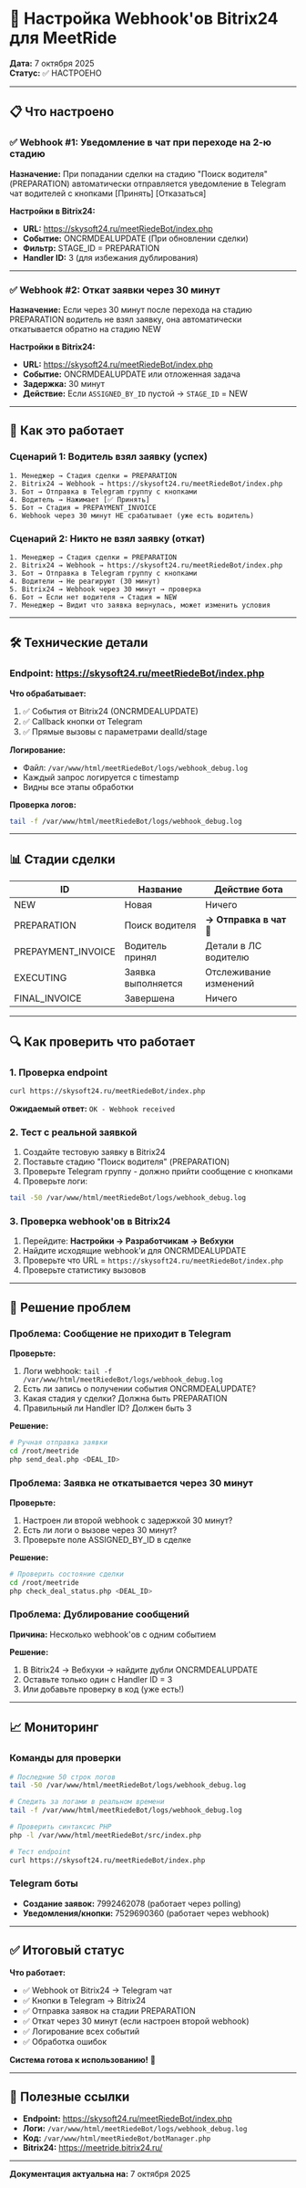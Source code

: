 # 🔧 Настройка Webhook'ов Bitrix24 для MeetRide

**Дата:** 7 октября 2025  
**Статус:** ✅ НАСТРОЕНО

---

## 📋 Что настроено

### ✅ Webhook #1: Уведомление в чат при переходе на 2-ю стадию

**Назначение:** При попадании сделки на стадию "Поиск водителя" (PREPARATION) автоматически отправляется уведомление в Telegram чат водителей с кнопками [Принять] [Отказаться]

**Настройки в Bitrix24:**
- **URL:** https://skysoft24.ru/meetRiedeBot/index.php
- **Событие:** ONCRMDEALUPDATE (При обновлении сделки)
- **Фильтр:** STAGE_ID = PREPARATION
- **Handler ID:** 3 (для избежания дублирования)

---

### ✅ Webhook #2: Откат заявки через 30 минут

**Назначение:** Если через 30 минут после перехода на стадию PREPARATION водитель не взял заявку, она автоматически откатывается обратно на стадию NEW

**Настройки в Bitrix24:**
- **URL:** https://skysoft24.ru/meetRiedeBot/index.php
- **Событие:** ONCRMDEALUPDATE или отложенная задача
- **Задержка:** 30 минут
- **Действие:** Если `ASSIGNED_BY_ID` пустой → `STAGE_ID` = NEW

---

## 🔄 Как это работает

### Сценарий 1: Водитель взял заявку (успех)
```
1. Менеджер → Стадия сделки = PREPARATION
2. Bitrix24 → Webhook → https://skysoft24.ru/meetRiedeBot/index.php
3. Бот → Отправка в Telegram группу с кнопками
4. Водитель → Нажимает [✅ Принять]
5. Бот → Стадия = PREPAYMENT_INVOICE
6. Webhook через 30 минут НЕ срабатывает (уже есть водитель)
```

### Сценарий 2: Никто не взял заявку (откат)
```
1. Менеджер → Стадия сделки = PREPARATION
2. Bitrix24 → Webhook → https://skysoft24.ru/meetRiedeBot/index.php
3. Бот → Отправка в Telegram группу с кнопками
4. Водители → Не реагируют (30 минут)
5. Bitrix24 → Webhook через 30 минут → проверка
6. Бот → Если нет водителя → Стадия = NEW
7. Менеджер → Видит что заявка вернулась, может изменить условия
```

---

## 🛠️ Технические детали

### Endpoint: https://skysoft24.ru/meetRiedeBot/index.php

**Что обрабатывает:**
1. ✅ События от Bitrix24 (ONCRMDEALUPDATE)
2. ✅ Callback кнопки от Telegram
3. ✅ Прямые вызовы с параметрами dealId/stage

**Логирование:**
- Файл: `/var/www/html/meetRiedeBot/logs/webhook_debug.log`
- Каждый запрос логируется с timestamp
- Видны все этапы обработки

**Проверка логов:**
```bash
tail -f /var/www/html/meetRiedeBot/logs/webhook_debug.log
```

---

## 📊 Стадии сделки

| ID | Название | Действие бота |
|----|----------|---------------|
| NEW | Новая | Ничего |
| PREPARATION | Поиск водителя | **→ Отправка в чат** 📨 |
| PREPAYMENT_INVOICE | Водитель принял | Детали в ЛС водителю |
| EXECUTING | Заявка выполняется | Отслеживание изменений |
| FINAL_INVOICE | Завершена | Ничего |

---

## 🔍 Как проверить что работает

### 1. Проверка endpoint
```bash
curl https://skysoft24.ru/meetRiedeBot/index.php
```
**Ожидаемый ответ:** `OK - Webhook received`

### 2. Тест с реальной заявкой
1. Создайте тестовую заявку в Bitrix24
2. Поставьте стадию "Поиск водителя" (PREPARATION)
3. Проверьте Telegram группу - должно прийти сообщение с кнопками
4. Проверьте логи:
```bash
tail -50 /var/www/html/meetRiedeBot/logs/webhook_debug.log
```

### 3. Проверка webhook'ов в Bitrix24
1. Перейдите: **Настройки → Разработчикам → Вебхуки**
2. Найдите исходящие webhook'и для ONCRMDEALUPDATE
3. Проверьте что URL = `https://skysoft24.ru/meetRiedeBot/index.php`
4. Проверьте статистику вызовов

---

## 🐛 Решение проблем

### Проблема: Сообщение не приходит в Telegram

**Проверьте:**
1. Логи webhook: `tail -f /var/www/html/meetRiedeBot/logs/webhook_debug.log`
2. Есть ли запись о получении события ONCRMDEALUPDATE?
3. Какая стадия у сделки? Должна быть PREPARATION
4. Правильный ли Handler ID? Должен быть 3

**Решение:**
```bash
# Ручная отправка заявки
cd /root/meetride
php send_deal.php <DEAL_ID>
```

### Проблема: Заявка не откатывается через 30 минут

**Проверьте:**
1. Настроен ли второй webhook с задержкой 30 минут?
2. Есть ли логи о вызове через 30 минут?
3. Проверьте поле ASSIGNED_BY_ID в сделке

**Решение:**
```bash
# Проверить состояние сделки
cd /root/meetride
php check_deal_status.php <DEAL_ID>
```

### Проблема: Дублирование сообщений

**Причина:** Несколько webhook'ов с одним событием

**Решение:**
1. В Bitrix24 → Вебхуки → найдите дубли ONCRMDEALUPDATE
2. Оставьте только один с Handler ID = 3
3. Или добавьте проверку в код (уже есть!)

---

## 📈 Мониторинг

### Команды для проверки
```bash
# Последние 50 строк логов
tail -50 /var/www/html/meetRiedeBot/logs/webhook_debug.log

# Следить за логами в реальном времени
tail -f /var/www/html/meetRiedeBot/logs/webhook_debug.log

# Проверить синтаксис PHP
php -l /var/www/html/meetRiedeBot/src/index.php

# Тест endpoint
curl https://skysoft24.ru/meetRiedeBot/index.php
```

### Telegram боты
- **Создание заявок:** 7992462078 (работает через polling)
- **Уведомления/кнопки:** 7529690360 (работает через webhook)

---

## ✅ Итоговый статус

**Что работает:**
- ✅ Webhook от Bitrix24 → Telegram чат
- ✅ Кнопки в Telegram → Bitrix24
- ✅ Отправка заявок на стадии PREPARATION
- ✅ Откат через 30 минут (если настроен второй webhook)
- ✅ Логирование всех событий
- ✅ Обработка ошибок

**Система готова к использованию!** 🚀

---

## 🔗 Полезные ссылки

- **Endpoint:** https://skysoft24.ru/meetRiedeBot/index.php
- **Логи:** `/var/www/html/meetRiedeBot/logs/webhook_debug.log`
- **Код:** `/var/www/html/meetRiedeBot/botManager.php`
- **Bitrix24:** https://meetride.bitrix24.ru/

---

**Документация актуальна на:** 7 октября 2025

